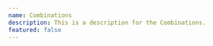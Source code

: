 ```yaml
---
name: Combinations
description: This is a description for the Combinations.
featured: false
---
```

